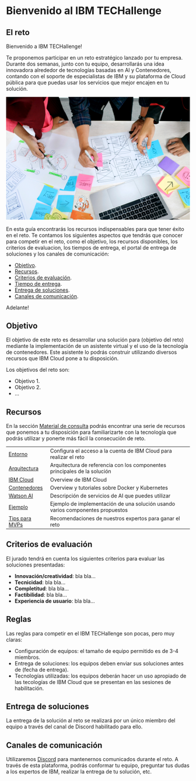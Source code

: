 # Bienvenido al IBM TECHallenge

## El reto

Bienvenido a IBM TECHallenge! 

Te proponemos participar en un reto estratégico lanzado por tu empresa. Durante dos semanas, junto con tu equipo, desarrollarás una idea innovadora alrededor de tecnologías basadas en AI y Contenedores, contando con el soporte de especialistas de IBM y su plataforma de Cloud pública para que puedas usar los servicios que mejor encajen en tu solución.

![Challenge image](./images/techallenge-front.jpg)

En esta guía encontrarás los recursos indispensables para que tener éxito en el reto. Te contamos los siguientes aspectos que tendrás que conocer para competir en el reto, como el objetivo, los recursos disponibles, los criterios de evaluacion, los tiempos de entrega, el portal de entrega de soluciones y los canales de comunicación:

* [Objetivo](./#objetivo).
* [Recursos](./#recursos).
* [Criterios de evaluación](./#criterios-de-evaluación).
* [Tiempo de entrega](./#tiempo-de-entrega).
* [Entrega de soluciones](./#entrega-de-soluciones).
* [Canales de comunicación](./#canales-de-comunicación).

Adelante! 

## Objetivo

El objetivo de este reto es desarrollar una solución para (objetivo del reto) mediante la implementación de un asistente virtual y el uso de la tecnología de contenedores. Este asistente lo podrás construir utilizando diversos recursos que IBM Cloud pone a tu disposición.

Los objetivos del reto son: 

* Objetivo 1.
* Objetivo 2.
* ...

## Recursos

En la sección [Material de consulta](entorno/README.md) podrás encontrar una serie de recursos que ponemos a tu disposición para familiarizarte con la tecnología que podrás utilizar y ponerte más fácil la consecución de reto.

|  |  |
| :--- | :--- |
| [Entorno](entorno/README.md) | Configura el acceso a la cuenta de IBM Cloud para realizar el reto |
| [Arquitectura](arquitectura/README.md) | Arquitectura de referencia con los componentes principales de la solución  |
| [IBM Cloud](ibm-cloud/README.md) | Overview de IBM Cloud |
| [Contenedores](contenedores/README.md) | Overview y tutoriales sobre Docker y Kubernetes |
| [Watson AI](watson-ai/README.md) | Descripción de servicios de AI que puedes utilizar |
| [Ejemplo](ejemplo/README.md) | Ejemplo de implementación de una solución usando varios componentes propuestos |
| [Tips para MVPs](tips-mvp/README.md) | Recomendaciones de nuestros expertos para ganar el reto |

## Criterios de evaluación

El jurado tendrá en cuenta los siguientes criterios para evaluar las soluciones presentadas:

* **Innovación/creatividad**: bla bla...
* **Tecnicidad**: bla bla...
* **Completitud**: bla bla...
* **Factibilidad**: bla bla...
* **Experiencia de usuario**: bla bla...

## Reglas

Las reglas para competir en el IBM TECHallenge son pocas, pero muy claras: 

* Configuración de equipos: el tamaño de equipo permitido es de 3-4 miembros.
* Entrega de soluciones: los equipos deben enviar sus soluciones antes de (fecha de entrega).
* Tecnologías utilizadas: los equipos deberán hacer un uso apropiado de las tecologías de IBM Cloud que se presentan en las sesiones de habilitación.

## Entrega de soluciones

La entrega de la solución al reto se realizará por un único miembro del equipo a través del canal de Discord habilitado para ello.

## Canales de comunicación

Utilizaremos [Discord](https://discord.com) para mantenernos comunicados durante el reto. A través de esta plataforma, podrás conformar tu equipo, preguntar tus dudas a los expertos de IBM, realizar la entrega de tu solución, etc.
